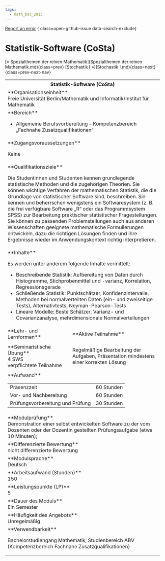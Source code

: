 ```yaml
---
tags:
  - math_bsc_2013
---
```

[Report an error](https://github.com/SGSSGene/FUB-SUP/issues/new?title=Error%20in%20%22Statistik-Software%20%28CoSta%29%22&body=There%20seems%20to%20be%20an%20error%20in%20module%20%22Statistik-Software%20%28CoSta%29%22%2E%0A%0A%3CDescribe%20here%20a%20slightly%20more%20detailed%20description%20of%20what%20is%20wrong%3E&labels=bug)
{ class=open-github-issue data-search-exclude}

# Statistik-Software (CoSta)

[« Spezialthemen der reinen Mathematik](Spezialthemen der reinen Mathematik.md){class=prev}
[Stochastik I »](Stochastik I.md){class=next}
{class=prev-next-nav}

<table markdown id="moduledesc">
<tr markdown class="moduledesc_head"><th colspan="2">Statistik-Software (CoSta) </th></tr>
<tr markdown><td colspan="2">**Organisationseinheit**   <br>Freie Universität Berlin/Mathematik und Informatik/Institut für Mathematik</td></tr>

<tr markdown><td colspan="2">**Bereich**<br>


- Allgemeine Berufsvorbereitung – Kompetenzbereich „Fachnahe Zusatzqualifikationen“

</td></tr>

<tr markdown><td colspan="2">**Zugangsvoraussetzungen** <br>

Keine


</td></tr>
<tr markdown><td colspan="2">**Qualifikationsziele**    <br>

Die Studentinnen und Studenten kennen grundlegende statistische Methoden und
die zugehörigen Theorien. Sie können wichtige Verfahren der mathematischen
Statistik, die die Grundlage von statistischer Software sind, beschreiben.
Sie kennen und beherrschen wenigstens ein Softwaresystem (z. B. die frei
verfügbare Software „R“ oder das Programmsystem SPSS) zur Bearbeitung
praktischer statistischer Fragestellungen. Sie können zu passenden
Problemstellungen auch aus anderen Wissenschaften geeignete mathematische
Formulierungen entwickeln, dazu die richtigen Lösungen finden und ihre
Ergebnisse wieder im Anwendungskontext richtig interpretieren.


</td></tr>
<tr markdown><td colspan="2">**Inhalte**                <br>

Es werden unter anderem folgende Inhalte vermittelt:

- Beschreibende Statistik: Aufbereitung von Daten durch Histogramme,
  Stichprobenmittel und -varianz, Korrelation, Regressionsgerade
- Schließende Statistik: Punktschätzer, Konfidenzintervalle, Methoden bei
  normalverteilten Daten (ein- und zweiseitige Tests), Alternativtests,
  Neyman-Pearson-Tests
- Lineare Modelle: Beste Schätzer, Varianz- und Covarianzanalyse,
  mehrdimensionale Normalverteilungen


</td></tr>

<tr markdown><td>**Lehr- und Lernformen**</td><td>**Aktive Teilnahme**</td></tr>
<tr markdown><td> **Seminaristische Übung** <br>4 SWS <br> verpflichtete Teilnahme</td><td>

Regelmäßige Bearbeitung der Aufgaben, Präsentation mindestens einer korrekten Lösung
</td></tr>
<tr markdown><td colspan="2">**Aufwand**                <br>
<table class="aufwand_table">
<tr><td>Präsenzzeit</td><td>60 Stunden</td></tr>
<tr><td>Vor- und Nachbereitung</td><td>60 Stunden</td></tr>
<tr><td>Prüfungsvorbereitung und Prüfung</td><td>30 Stunden</td></tr>
</table>

</td></tr>
<tr markdown><td colspan="2">**Modulprüfung**             <br>Demonstration einer selbst entwickelten Software zu der vom Dozenten oder
der Dozentin gestellten Prüfungsaufgabe (etwa 10 Minuten);


</td></tr>
<tr markdown><td colspan="2">**Differenzierte Bewertung** <br>nicht differenzierte Bewertung

</td></tr>
<tr markdown><td colspan="2">**Modulsprache**             <br>Deutsch</td></tr>
<tr markdown><td colspan="2">**Arbeitsaufwand (Stunden)** <br>150</td></tr>
<tr markdown><td colspan="2">**Leistungspunkte (LP)**     <br>5</td></tr>
<tr markdown><td colspan="2">**Dauer des Moduls**         <br>Ein Semester</td></tr>
<tr markdown><td colspan="2">**Häufigkeit des Angebots**  <br>Unregelmäßig</td></tr>
<tr markdown><td colspan="2">**Verwendbarkeit**           <br>

Bachelorstudiengang Mathematik; Studienbereich ABV (Kompetenzbereich
Fachnahe Zusatzqualifikationen)


</td></tr>


</table>
